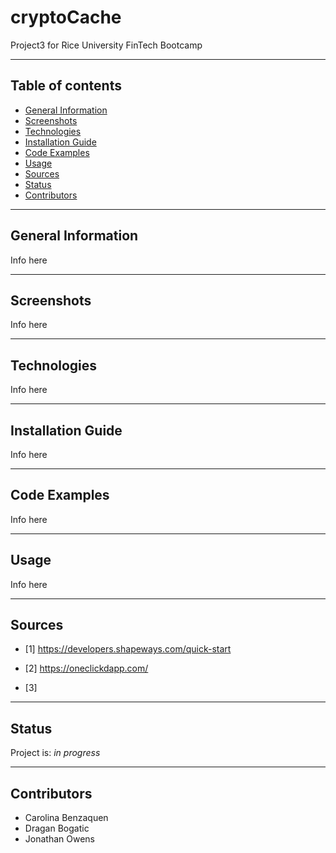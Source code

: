 # cryptoCache
Project3 for Rice University FinTech Bootcamp

---

## Table of contents
* [General Information](#general-information)
* [Screenshots](#screenshots)
* [Technologies](#technologies)
* [Installation Guide](#installation-guide)
* [Code Examples](#code-examples)
* [Usage](#usage)
* [Sources](#sources)
* [Status](#status)
* [Contributors](#contributors)

---

## General Information

Info here

---

## Screenshots

Info here

---

## Technologies

Info here

---

## Installation Guide

Info here

---

## Code Examples

Info here

---

## Usage

Info here

---

## Sources

- [1] https://developers.shapeways.com/quick-start

- [2] https://oneclickdapp.com/

- [3] 

---

## Status

Project is: _in progress_

---

## Contributors

* Carolina Benzaquen
* Dragan Bogatic
* Jonathan Owens
